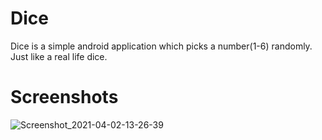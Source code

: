# Dice
Dice is a simple android application which picks a number(1-6) randomly. Just like a real life dice.
# Screenshots
![Screenshot_2021-04-02-13-26-39](https://user-images.githubusercontent.com/74759755/114772828-e735a680-9d8b-11eb-8f9c-4344bc2b8c99.jpeg)
